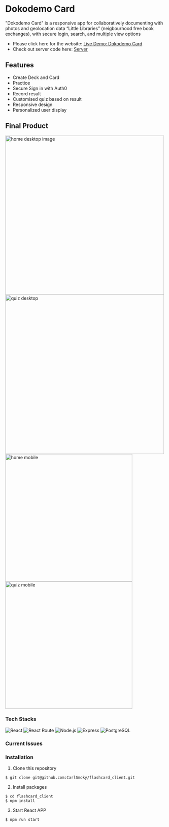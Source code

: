 # Dokodemo Card
"Dokodemo Card" is a responsive app for collaboratively documenting with photos and geolocation data “Little Libraries” (neigbourhood free book exchanges), with secure login, search, and multiple view options

- Please click here for the website: [Live Demo: Dokodemo Card](https://dokodemocard.vercel.app/)
- Check out server code here: [Server](https://github.com/CarlSmoky/flashcard_server)

## Features
- Create Deck and Card
- Practice
- Secure Sign in with Auth0
- Record result
- Customised quiz based on result
- Responsive design
- Personalized user display

## Final Product
<div>
<img src="" alt="home desktop image" width="500px">
<img src="" alt="quiz desktop" width="500px">
</div>
<div>
<img src="" alt="home mobile" height="400px">
<img src="" alt="quiz mobile" height="400px">
</div>


### Tech Stacks
<div>
<img src="https://img.shields.io/badge/React-20232A?style=for-the-badge&logo=react&logoColor=61DAFB" alt="React">
<img src="https://img.shields.io/badge/React_Router-CA4245?style=for-the-badge&logo=react-router&logoColor=white" alt="React Route">
<img src="https://img.shields.io/badge/node.js-6DA55F?style=for-the-badge&logo=node.js&logoColor=white" alt="Node.js">
<img src="https://img.shields.io/badge/express.js-%23404d59.svg?style=for-the-badge&logo=express&logoColor=%2361DAFB" alt="Express">
<img src="https://img.shields.io/badge/postgres-%23316192.svg?style=for-the-badge&logo=postgresql&logoColor=white" alt="PostgreSQL">

</div>

### Current Issues


### Installation
1. Clone this repository
```console
$ git clone git@github.com:CarlSmoky/flashcard_client.git
```

2. Install packages
```console
$ cd flashcard_client
$ npm install
```

3. Start React APP
```console
$ npm run start
```
